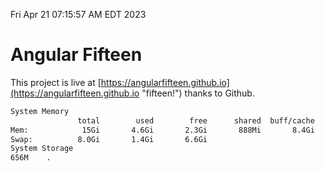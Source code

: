 Fri Apr 21 07:15:57 AM EDT 2023

# Angular Fifteen


This project is live at [https://angularfifteen.github.io](https://angularfifteen.github.io "fifteen!") thanks to Github.

```bash
System Memory
               total        used        free      shared  buff/cache   available
Mem:            15Gi       4.6Gi       2.3Gi       888Mi       8.4Gi       9.5Gi
Swap:          8.0Gi       1.4Gi       6.6Gi
System Storage
656M	.
```
